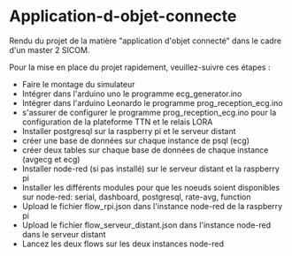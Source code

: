 # Application-d-objet-connecte
Rendu du projet de la matière "application d'objet connecté" dans le cadre d'un master 2 SICOM.

Pour la mise en place du projet rapidement, veuillez-suivre ces étapes :

- Faire le montage du simulateur
- Intégrer dans l'arduino uno le programme ecg_generator.ino
- Intégrer dans l'arduino Leonardo le programme prog_reception_ecg.ino
- s'assurer de configurer le programme prog_reception_ecg.ino pour la configuration de la plateforme TTN et le relais LORA
- Installer postgresql sur la raspberry pi et le serveur distant
- créer une base de données sur chaque instance de psql (ecg)
- créer deux tables sur chaque base de données de chaque instance (avgecg et ecg)
- Installer node-red (si pas installé) sur le serveur distant et la raspberry pi
- Installer les différents modules pour que les noeuds soient disponibles sur node-red: serial, dashboard, postgresql, rate-avg, function
- Upload le fichier flow_rpi.json dans l'instance node-red de la raspberry pi
- Upload le fichier flow_serveur_distant.json dans l'instance node-red dans le serveur distant
- Lancez les deux flows sur les deux instances node-red
